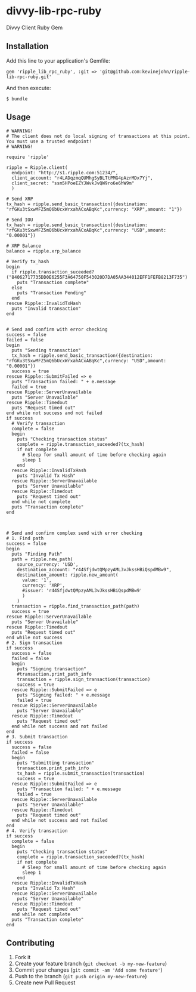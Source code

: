 divvy-lib-rpc-ruby
===================

Divvy Client Ruby Gem

## Installation

Add this line to your application's Gemfile:

    gem 'ripple_lib_rpc_ruby', :git => 'git@github.com:kevinejohn/ripple-lib-rpc-ruby.git'

And then execute:

    $ bundle

## Usage

    # WARNING!
    # The client does not do local signing of transactions at this point. You must use a trusted endpoint!
    # WARNING!

    require 'ripple'

    ripple = Ripple.client(
      endpoint: "http://s1.ripple.com:51234/",
      client_account: "r4LADqzmqQUMhgSyBLTtPMG4pAzrMDx7Yj",
      client_secret: "ssm5HPoeEZYJWvkJvQW9ro6e6hW9m"
      )

    # Send XRP
    tx_hash = ripple.send_basic_transaction({destination: "rfGKu3tSxwMFZ5mQ6bUcxWrxahACxABqKc",currency: "XRP",amount: "1"})

    # Send IOU
    tx_hash = ripple.send_basic_transaction({destination: "rfGKu3tSxwMFZ5mQ6bUcxWrxahACxABqKc",currency: "USD",amount: "0.00001"})

    # XRP Balance
    balance = ripple.xrp_balance

    # Verify tx_hash
    begin
      if ripple.transaction_suceeded?("84062717735DD0E6255F3A64750F543020D7DA05AA344012EFF1FEFB8213F735")
        puts "Transaction complete"
      else
        puts "Transaction Pending"
      end
    rescue Ripple::InvalidTxHash
      puts "Invalid transaction"
    end


    # Send and confirm with error checking
    success = false
    failed = false
    begin
      puts "Sending transaction"
      tx_hash = ripple.send_basic_transaction({destination: "rfGKu3tSxwMFZ5mQ6bUcxWrxahACxABqKc",currency: "USD",amount: "0.00001"})
      success = true
    rescue Ripple::SubmitFailed => e
      puts "Transaction failed: " + e.message
      failed = true
    rescue Ripple::ServerUnavailable
      puts "Server Unavailable"
    rescue Ripple::Timedout
      puts "Request timed out"
    end while not success and not failed
    if success
      # Verify transaction
      complete = false
      begin
        puts "Checking transaction status"
        complete = ripple.transaction_suceeded?(tx_hash)
        if not complete
          # Sleep for small amount of time before checking again
          sleep 1
        end
      rescue Ripple::InvalidTxHash
        puts "Invalid Tx Hash"
      rescue Ripple::ServerUnavailable
        puts "Server Unavailable"
      rescue Ripple::Timedout
        puts "Request timed out"
      end while not complete
      puts "Transaction complete"
    end



    # Send and confirm complex send with error checking
    # 1. Find path
    success = false
    begin
      puts "Finding Path"
      path = ripple.new_path(
        source_currency: 'USD',
        destination_account: "r44SfjdwtQMpzyAML3vJkssHBiQspdMBw9",
        destination_amount: ripple.new_amount(
          value: '1',
          currency: 'XRP',
          #issuer: 'r44SfjdwtQMpzyAML3vJkssHBiQspdMBw9'
          )
        )
      transaction = ripple.find_transaction_path(path)
      success = true
    rescue Ripple::ServerUnavailable
      puts "Server Unavailable"
    rescue Ripple::Timedout
      puts "Request timed out"
    end while not success
    # 2. Sign transaction
    if success
      success = false
      failed = false
      begin
        puts "Signing transaction"
        #transaction.print_path_info
        transaction = ripple.sign_transaction(transaction)
        success = true
      rescue Ripple::SubmitFailed => e
        puts "Signing failed: " + e.message
        failed = true
      rescue Ripple::ServerUnavailable
        puts "Server Unavailable"
      rescue Ripple::Timedout
        puts "Request timed out"
      end while not success and not failed
    end
    # 3. Submit transaction
    if success
      success = false
      failed = false
      begin
        puts "Submitting transaction"
        transaction.print_path_info
        tx_hash = ripple.submit_transaction(transaction)
        success = true
      rescue Ripple::SubmitFailed => e
        puts "Transaction failed: " + e.message
        failed = true
      rescue Ripple::ServerUnavailable
        puts "Server Unavailable"
      rescue Ripple::Timedout
        puts "Request timed out"
      end while not success and not failed
    end
    # 4. Verify transaction
    if success
      complete = false
      begin
        puts "Checking transaction status"
        complete = ripple.transaction_suceeded?(tx_hash)
        if not complete
          # Sleep for small amount of time before checking again
          sleep 1
        end
      rescue Ripple::InvalidTxHash
        puts "Invalid Tx Hash"
      rescue Ripple::ServerUnavailable
        puts "Server Unavailable"
      rescue Ripple::Timedout
        puts "Request timed out"
      end while not complete
      puts "Transaction complete"
    end


## Contributing

1. Fork it
2. Create your feature branch (`git checkout -b my-new-feature`)
3. Commit your changes (`git commit -am 'Add some feature'`)
4. Push to the branch (`git push origin my-new-feature`)
5. Create new Pull Request
